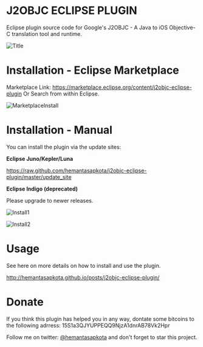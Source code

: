 J2OBJC ECLIPSE PLUGIN
=====================

Eclipse plugin source code for Google's J2OBJC - A Java to iOS Objective-C translation tool and runtime.

![Title](https://raw.github.com/hemantasapkota/j2objc-eclipse-plugin/master/screenshots/j2title.png)

Installation - Eclipse Marketplace
==================================
Marketplace Link: https://marketplace.eclipse.org/content/j2objc-eclipse-plugin
Or
Search from within Eclipse.

![MarketplaceInstall](https://raw.github.com/hemantasapkota/j2objc-eclipse-plugin/master/screenshots/EPMarketplace.png)

Installation - Manual
=====================
You can install the plugin via the update sites:

**Eclipse Juno/Kepler/Luna**

https://raw.github.com/hemantasapkota/j2objc-eclipse-plugin/master/update_site

**Eclipse Indigo (deprecated)**

Please upgrade to newer releases.


![Install1](https://raw.github.com/hemantasapkota/j2objc-eclipse-plugin/master/screenshots/j2install1.png)

![Install2](https://raw.github.com/hemantasapkota/j2objc-eclipse-plugin/master/screenshots/j2install2.png)

Usage
=====================
See here on more details on how to install and use the plugin.

http://hemantasapkota.github.io/posts/j2objc-eclipse-plugin/

Donate
===========================================
If you think this plugin has helped you in any way, dontate some bitcoins to the following adrress:
15S1a3QJYUPPEQQ9NjzA1dnrAB78Vk2Hpr

Follow me on twitter: [@hemantasapkota](https://twitter.com/laex_pearl) and don't forget to star this project.

